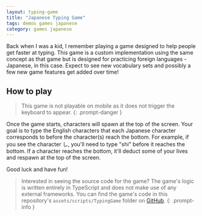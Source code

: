 ```yaml
---
layout: typing-game
title: "Japanese Typing Game"
tags: demos games japanese
category: games japanese
---
```


Back when I was a kid, I remember playing a game designed to help people get
faster at typing. This game is a custom implementation using the same concept
as that game but is designed for practicing foreign languages - Japanese, in
this case. Expect to see new vocabulary sets and possibly a few new game
features get added over time!

## How to play
> This game is not playable on mobile as it does not trigger the keyboard to
> appear.
{: .prompt-danger }

Once the game starts, characters will spawn at the top of the screen. Your goal
is to type the English characters that each Japanese character corresponds to
before the character(s) reach the bottom. For example, if you see the character
し, you'll need to type "shi" before it reaches the bottom. If a character
reaches the bottom, it'll deduct some of your lives and respawn at the top of
the screen.

Good luck and have fun!

> Interested in seeing the source code for the game? The game's logic is written
> entirely in TypeScript and does not make use of any external frameworks. You
> can find the game's code in this repository's `assets/scripts/TypingGame`
> folder on [GitHub](https://github.com/zkWildfire/whattf.how/tree/master/assets/scripts/TypingGame).
{: .prompt-info }
